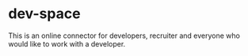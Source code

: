 # dev-space
This is an online connector for developers, recruiter and everyone who would like to work with a developer.
